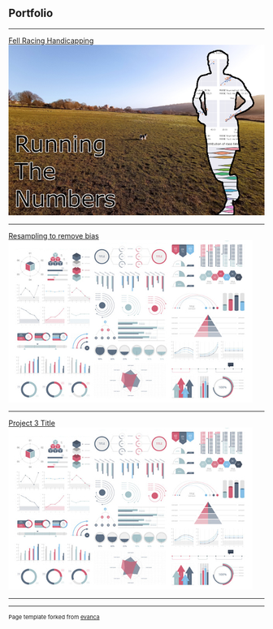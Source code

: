 ## Portfolio

---
 

[Fell Racing Handicapping](https://wiredchop.github.io/FellPace/)
<img src="images/running_the_numbers.png?raw=true"/>

---
[Resampling to remove bias](https://rpubs.com/Wiredchop/982737)
<img src="images/dummy_thumbnail.jpg?raw=true"/>

---
[Project 3 Title](http://example.com/)
<img src="images/dummy_thumbnail.jpg?raw=true"/>

---






---
<p style="font-size:11px">Page template forked from <a href="https://github.com/evanca/quick-portfolio">evanca</a></p>
<!-- Remove above link if you don't want to attibute -->
